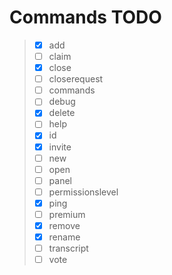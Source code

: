 # Commands TODO

>- [X] add<br>
>- [ ] claim<br>
>- [X] close<br>
>- [ ] closerequest<br>
>- [ ] commands<br>
>- [ ] debug<br>
>- [X] delete<br>
>- [ ] help<br>
>- [X] id<br>
>- [X] invite<br>
>- [ ] new<br>
>- [ ] open<br>
>- [ ] panel<br>
>- [ ] permissionslevel<br>
>- [X] ping<br>
>- [ ] premium<br>
>- [X] remove<br>
>- [X] rename<br>
>- [ ] transcript<br>
>- [ ] vote<br>
